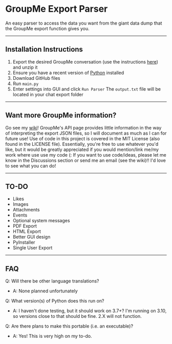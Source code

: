 # GroupMe Export Parser
 An easy parser to access the data you want from the giant data dump that the GroupMe export function gives you.

***

## Installation Instructions
1. Export the desired GroupMe conversation (use the instructions [here](https://support.microsoft.com/en-us/office/how-do-i-export-my-groupme-data-1f6875bf-7871-4ade-8608-4c606cd5f518)) and unzip it
2. Ensure you have a recent version of [Python](https://python.org) installed
3. Download GitHub files
4. Run `main.py`
5. Enter settings into GUI and click `Run Parser`
The `output.txt` file will be located in your chat export folder

***

## Want more GroupMe information?

Go see my [wiki](https://github.com/theTrueEnder/GroupMe-Export-Parser/wiki)! GroupMe's API page provides little information in the way of interpreting the export JSON files, so I will document as much as I can for future use! Use of code in this project is covered in the MIT License (also found in the LICENSE file). Essentially, you're free to use whatever you'd like, but it would be greatly appreciated if you would mention/link me/my work where use use my code (:  If you want to use code/ideas, please let me know in the Discussions section or send me an email (see the wiki)!! I'd love to see what you can do!

***

## TO-DO

- Likes
- Images
- Attachments
- Events
- Optional system messages
- PDF Export
- HTML Export
- Better GUI design
- PyInstaller
- Single User Export

***

## FAQ

Q: Will there be other language translations? 

- A: None planned unfortunately

Q: What version(s) of Python does this run on?

- A: I haven't done testing, but it should work on 3.7+? I'm running on 3.10, so versions close to that should be fine. 2.X will not function.

Q: Are there plans to make this portable (i.e. an executable)?

- A: Yes! This is very high on my to-do. 
